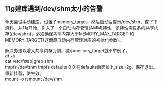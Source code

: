 
## 11g建库遇到/dev/shm太小的告警  

今天尝试手动建库，设置了memory_target，然后启动后提示/dev/shm，查了下资料，从11g开始，引入了一个自动内存管理(AMM)特性，该特性需更多的共享内存(/dev/shm)，必须确保共享内存大于MEMORY_MAX_TARGET 和MEMORY_TARGET(这俩即自动内存管理对应的初始化参数)。   

解决办法以增大共享内存为例，减小memory_target就不举例了。  
df -h  
cat /etc/fstab|grep shm  
tmpfs  /dev/shm   tmpfs   defaults     0 0
在defaults后面加上,size=2g，保存退出。  
重新挂载，使生效。  
mount -o remount /dev/shm  
